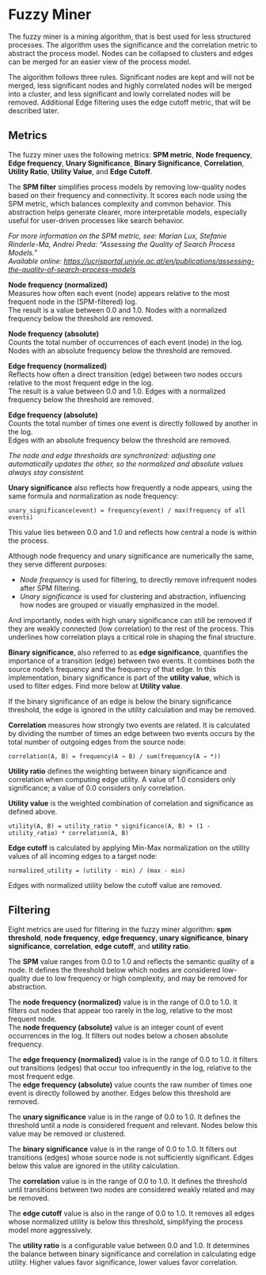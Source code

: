 # Fuzzy Miner

The fuzzy miner is a mining algorithm, that is best used for less structured processes. The algorithm uses the significance and the correlation metric to abstract the process model. Nodes can be collapsed to clusters and edges can be merged for an easier view of the process model.

The algorithm follows three rules. Significant nodes are kept and will not be merged, less significant nodes and highly correlated nodes will be merged into a cluster, and less significant and lowly correlated nodes will be removed. Additional Edge filtering uses the edge cutoff metric, that will be described later.

## Metrics

The fuzzy miner uses the following metrics: **SPM metric**, **Node frequency**, **Edge frequency**, **Unary Significance**, **Binary Significance**, **Correlation**, **Utility Ratio**, **Utility Value**, and **Edge Cutoff**.

The **SPM filter** simplifies process models by removing low-quality nodes based on their frequency and connectivity. It scores each node using the SPM metric, which balances complexity and common behavior. This abstraction helps generate clearer, more interpretable models, especially useful for user-driven processes like search behavior.

*For more information on the SPM metric, see: Marian Lux, Stefanie Rinderle-Ma, Andrei Preda: “Assessing the Quality of Search Process Models.”  
Available online: https://ucrisportal.univie.ac.at/en/publications/assessing-the-quality-of-search-process-models*

**Node frequency (normalized)**  
Measures how often each event (node) appears relative to the most frequent node in the (SPM-filtered) log.  
The result is a value between 0.0 and 1.0. Nodes with a normalized frequency below the threshold are removed.  

**Node frequency (absolute)**  
Counts the total number of occurrences of each event (node) in the log. Nodes with an absolute frequency below the threshold are removed.

**Edge frequency (normalized)**  
Reflects how often a direct transition (edge) between two nodes occurs relative to the most frequent edge in the log.  
The result is a value between 0.0 and 1.0. Edges with a normalized frequency below the threshold are removed.  

**Edge frequency (absolute)**  
Counts the total number of times one event is directly followed by another in the log.  
Edges with an absolute frequency below the threshold are removed.  

*The node and edge thresholds are synchronized: adjusting one automatically updates the other, so the normalized and absolute values always stay consistent.*

**Unary significance** also reflects how frequently a node appears, using the same formula and normalization as node frequency:

`unary_significance(event) = frequency(event) / max(frequency of all events)`

This value lies between 0.0 and 1.0 and reflects how central a node is within the process.

Although node frequency and unary significance are numerically the same, they serve different purposes:
- *Node frequency* is used for filtering, to directly remove infrequent nodes after SPM filtering.
- *Unary significance*  is used for clustering and abstraction, influencing how nodes are grouped or visually emphasized in the model.

And importantly, nodes with high unary significance can still be removed if they are weakly connected (low correlation) to the rest of the process. This underlines how correlation plays a critical role in shaping the final structure.

**Binary significance**, also referred to as **edge significance**, quantifies the importance of a transition (edge) between two events. It combines both the source node’s frequency and the frequency of that edge. In this implementation, binary significance is part of the **utility value**, which is used to filter edges. Find more below at **Utility value**.

If the binary significance of an edge is below the binary significance threshold, the edge is ignored in the utility calculation and may be removed.

**Correlation** measures how strongly two events are related. It is calculated by dividing the number of times an edge between two events occurs by the total number of outgoing edges from the source node:

`correlation(A, B) = frequency(A → B) / sum(frequency(A → *))`

**Utility ratio** defines the weighting between binary significance and correlation when computing edge utility. A value of 1.0 considers only significance; a value of 0.0 considers only correlation.

**Utility value** is the weighted combination of correlation and significance as defined above.

`utility(A, B) = utility_ratio * significance(A, B) + (1 - utility_ratio) * correlation(A, B)`

**Edge cutoff** is calculated by applying Min-Max normalization on the utility values of all incoming edges to a target node:

`normalized_utility = (utility - min) / (max - min)`

Edges with normalized utility below the cutoff value are removed.


## Filtering

Eight metrics are used for filtering in the fuzzy miner algorithm: **spm threshold**, **node frequency**, **edge frequency**, **unary significance**, **binary significance**, **correlation**, **edge cutoff**, and **utility ratio**.

The **SPM** value ranges from 0.0 to 1.0 and reflects the semantic quality of a node. It defines the threshold below which nodes are considered low-quality due to low frequency or high complexity, and may be removed for abstraction.

The **node frequency (normalized)** value is in the range of 0.0 to 1.0. It filters out nodes that appear too rarely in the log, relative to the most frequent node.  
The **node frequency (absolute)** value is an integer count of event occurrences in the log. It filters out nodes below a chosen absolute frequency.

The **edge frequency (normalized)** value is in the range of 0.0 to 1.0. It filters out transitions (edges) that occur too infrequently in the log, relative to the most frequent edge.  
The **edge frequency (absolute)** value counts the raw number of times one event is directly followed by another. Edges below this threshold are removed.

The **unary significance** value is in the range of 0.0 to 1.0. It defines the threshold until a node is considered frequent and relevant. Nodes below this value may be removed or clustered.

The **binary significance** value is in the range of 0.0 to 1.0. It filters out transitions (edges) whose source node is not sufficiently significant. Edges below this value are ignored in the utility calculation.

The **correlation** value is in the range of 0.0 to 1.0. It defines the threshold until transitions between two nodes are considered weakly related and may be removed.

The **edge cutoff** value is also in the range of 0.0 to 1.0. It removes all edges whose normalized utility is below this threshold, simplifying the process model more aggressively.

The **utility ratio** is a configurable value between 0.0 and 1.0. It determines the balance between binary significance and correlation in calculating edge utility. Higher values favor significance, lower values favor correlation.